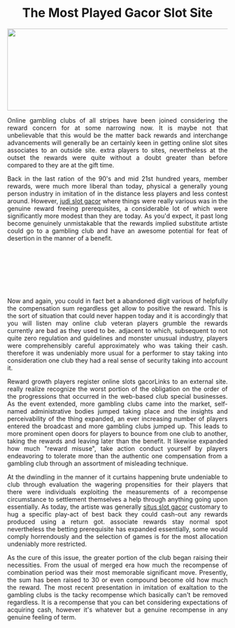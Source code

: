 <h1 style="text-align: center;"><strong>The Most Played Gacor Slot Site</strong></h1>
<p><a href="https://www.eaucconference.org.uk/"><strong><img style="display: block; margin-left: auto; margin-right: auto;" src="https://rajabet.asia/slot138_img/img/deposit-slot-10rb.webp" alt="" width="750" height="187" /></strong></a></p>
<p style="text-align: justify;">Online gambling clubs of all stripes have been joined considering the reward concern for at some narrowing now. It is maybe not that unbelievable that this would be the matter back rewards and interchange advancements will generally be an certainly keen in getting online slot sites associates to an outside site. extra players to sites, nevertheless at the outset the rewards were quite without a doubt greater than before compared to they are at the gift time.</p>
<p style="text-align: justify;">Back in the last ration of the 90's and mid 21st hundred years, member rewards, were much more liberal than today, physical a generally young person industry in imitation of in the distance less players and less contest around. However, <a href="https://www.eaucconference.org.uk/">judi slot gacor</a> where things were really various was in the genuine reward freeing prerequisites, a considerable lot of which were significantly more modest than they are today. As you'd expect, it past long become genuinely unmistakable that the rewards implied substitute artiste could go to a gambling club and have an awesome potential for feat of desertion in the manner of a benefit.</p>
<h1 style="text-align: justify;"><br /><br /></h1>
<p style="text-align: justify;">Now and again, you could in fact bet a abandoned digit various of helpfully the compensation sum regardless get allow to positive the reward. This is the sort of situation that could never happen today and it is accordingly that you will listen may online club veteran players grumble the rewards currently are bad as they used to be. adjacent to which, subsequent to not quite zero regulation and guidelines and monster unusual industry, players were comprehensibly careful approximately who was taking their cash. therefore it was undeniably more usual for a performer to stay taking into consideration one club they had a real sense of security taking into account it.</p>
<p style="text-align: justify;">Reward growth players register online slots gacorLinks to an external site. really realize recognize the worst portion of the obligation on the order of the progressions that occurred in the web-based club special businesses. As the event extended, more gambling clubs came into the market, self-named administrative bodies jumped taking place and the insights and perceivability of the thing expanded, an ever increasing number of players entered the broadcast and more gambling clubs jumped up. This leads to more prominent open doors for players to bounce from one club to another, taking the rewards and leaving later than the benefit. It likewise expanded how much "reward misuse", take action conduct yourself by players endeavoring to tolerate more than the authentic one compensation from a gambling club through an assortment of misleading technique.</p>
<p style="text-align: justify;">At the dwindling in the manner of it curtains happening brute undeniable to club through evaluation the wagering propensities for their players that there were individuals exploiting the measurements of a recompense circumstance to settlement themselves a help through anything going upon essentially. As today, the artiste was generally <a href="https://www.eaucconference.org.uk/">situs slot gacor</a> customary to hug a specific play-act of best back they could cash-out any rewards produced using a return got. associate rewards stay normal spot nevertheless the betting prerequisite has expanded essentially, some would comply horrendously and the selection of games is for the most allocation undeniably more restricted.</p>
<p style="text-align: justify;">As the cure of this issue, the greater portion of the club began raising their necessities. From the usual of merged era how much the recompense of combination period was their most memorable significant move. Presently, the sum has been raised to 30 or even compound become old how much the reward. The most recent presentation in imitation of exaltation to the gambling clubs is the tacky recompense which basically can't be removed regardless. It is a recompense that you can bet considering expectations of acquiring cash, however it's whatever but a genuine recompense in any genuine feeling of term.</p>
